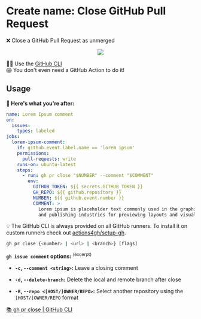 # Create name: Close GitHub Pull Request

❌ Close a GitHub Pull Request as unmerged

<p align=center>
  <img src="https://i.imgur.com/ZFJpji1.png">
</p>

👨‍💻 Use the [GitHub CLI] \
😱 You don't even need a GitHub Action to do it!

## Usage

**🚀 Here's what you're after:**

```yml
name: Lorem Ipsum comment
on:
  issues:
    types: labeled
jobs:
  lorem-ipsum-comment:
    if: github.event.label.name == 'lorem ipsum'
    permissions:
      pull-requests: write
    runs-on: ubuntu-latest
    steps:
      - run: gh pr close "$NUMBER" --comment "$COMMENT"
        env:
          GITHUB_TOKEN: ${{ secrets.GITHUB_TOKEN }}
          GH_REPO: ${{ github.repository }}
          NUMBER: ${{ github.event.number }}
          COMMENT: >
            Lorem ipsum is placeholder text commonly used in the graphic, print,
            and publishing industries for previewing layouts and visual mockups.
```

💡 The GitHub CLI is always provided on all GitHub runners. To install it on
custom runners check out [actions4gh/setup-gh].

```sh
gh pr close {<number> | <url> | <branch>} [flags]
```

**`gh issue comment` options:** <sup>(excerpt)</sup>

- **`-c`, `--comment <string>`:** Leave a closing comment

- **`-d`, `--delete-branch`:** Delete the local and remote branch after close

- **`-R`, `--repo <[HOST/]OWNER/REPO>`:** Select another repository using the
  `[HOST/]OWNER/REPO` format

[📚 gh pr close | GitHub CLI](https://cli.github.com/manual/gh_pr_close)

[github cli]: https://cli.github.com/
[actions4gh/setup-gh]: https://github.com/actions4gh/setup-gh
